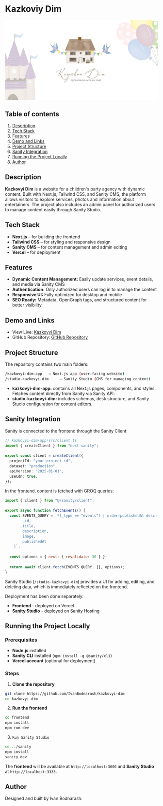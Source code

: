 # Kazkoviy Dim

<p align="center"> <img src="./public/og-image.jpg" alt="Project Screenshot" width="600"/> </p>

## Table of contents

1. [Description](#description)
2. [Tech Stack](#tech-stack)
3. [Features](#features)
4. [Demo and Links](#demo-and-links)
5. [Project Structure](#project-structure)
6. [Sanity Integration](#firebase-configuration)
7. [Running the Project Locally](#running-the-project-locally)
8. [Author](#author)

## Description

**Kazkovyi Dim** is a website for a children's party agency with dynamic content.
Built with Next.js, Tailwind CSS, and Sanity CMS, the platform allows visitors to explore services, photos and information about entertainers.
The project also includes an admin panel for authorized users to manage content easily through Sanity Studio.

## Tech Stack

- **Next.js** – for building the frontend
- **Tailwind CSS** – for styling and responsive design
- **Sanity CMS** – for content management and admin editing
- **Vercel** – for deployment

## Features

- **Dynamic Content Management:** Easily update services, event details, and media via Sanity CMS
- **Authentication:** Only authorized users can log in to manage the content
- **Responsive UI:** Fully optimized for desktop and mobile
- **SEO Ready:** Metadata, OpenGraph tags, and structured content for better visibility

## Demo and Links

- View Live: [Kazkovyi Dim](https://kazkovyi-dim.vercel.app/)
- GitHub Repository: [GitHub Repository](https://github.com/IvanBodnarash/kazkovyi-dim)

## Project Structure

The repository contains two main folders:

```bash
/kazkovyi-dim-app   → Next.js app (user-facing website)
/studio-kazkovyi-dim     → Sanity Studio (CMS for managing content)
```

- **kazkovyi-dim-app:** contains all Next.js pages, components, and styles. Fetches content directly from Sanity via Sanity API.
- **studio-kazkovyi-dim:** includes schemas, desk structure, and Sanity Studio configuration for content editors.

## Sanity Integration

Sanity is connected to the frontend through the Sanity Client:

```ts
// kazkovyi-dim-app/src/client.ts
import { createClient } from "next-sanity";

export const client = createClient({
  projectId: "your-project-id",
  dataset: "production",
  apiVersion: "2025-01-01",
  useCdn: true,
});
```

In the frontend, content is fetched with GROQ queries:

```js
import { client } from "@/sanity/client";

export async function fetchEvents() {
  const EVENTS_QUERY = `*[_type == "events"] | order(publishedAt desc)[0...3]{
        _id,
        title,
        description,
        image,
        publishedAt
    }`;

  const options = { next: { revalidate: 30 } };

  return await client.fetch(EVENTS_QUERY, {}, options);
}
```

Sanity Studio (`/studio-kazkovyi-dim`) provides a UI for adding, editing, and deleting data, which is immediately reflected on the frontend.

Deployment has been done separately:

- **Frontend** - deployed on Vercel
- **Sanity Studio** - deployed on Sanity Hosting

## Running the Project Locally

### Prerequisites

- **Node.js** installed
- **Sanity CLI** installed (`npm install -g @sanity/cli`)
- **Vercel account** (optional for deployment)

### Steps

1. **Clone the repository**

``` bash
git clone https://github.com/IvanBodnarash/kazkovyi-dim
cd kazkovyi-dim
```

2. **Run the frontend**

```bash
cd frontend
npm install
npm run dev
```

3. `Run Sanity Studio`

```bash
cd ../sanity
npm install
sanity dev
```

The **frontend** will be available at `http://localhost:3000` and **Sanity Studio** at `http://localhost:3333`.

## Author

Designed and built by Ivan Bodnarash.
